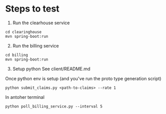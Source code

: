 # Steps to test

1. Run the clearhouse service

```
cd clearinghouse
mvn spring-boot:run
```

2. Run the billing service

```
cd billing
mvn spring-boot:run
```

3. Setup python
   See client/README.md

Once python env is setup (and you've run the proto type generation script)

```
python submit_claims.py <path-to-claims> --rate 1
```

In antoher terminal

```
python poll_billing_service.py --interval 5
```
